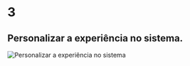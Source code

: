 # 3
## Personalizar a experiência no sistema.

![Personalizar a experiência no sistema](https://github.com/user-attachments/assets/ee9ee27d-d526-4298-8f4f-0b62337cdfc5)

